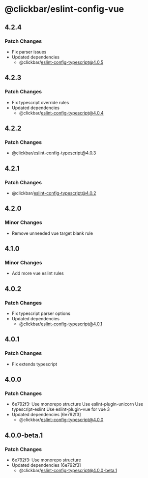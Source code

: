 # @clickbar/eslint-config-vue

## 4.2.4

### Patch Changes

- Fix parser issues
- Updated dependencies
  - @clickbar/eslint-config-typescript@4.0.5

## 4.2.3

### Patch Changes

- Fix typescript override rules
- Updated dependencies
  - @clickbar/eslint-config-typescript@4.0.4

## 4.2.2

### Patch Changes

- @clickbar/eslint-config-typescript@4.0.3

## 4.2.1

### Patch Changes

- @clickbar/eslint-config-typescript@4.0.2

## 4.2.0

### Minor Changes

- Remove unneeded vue target blank rule

## 4.1.0

### Minor Changes

- Add more vue eslint rules

## 4.0.2

### Patch Changes

- Fix typescript parser options
- Updated dependencies
  - @clickbar/eslint-config-typescript@4.0.1

## 4.0.1

### Patch Changes

- Fix extends typescript

## 4.0.0

### Patch Changes

- 6e792f3: Use monorepo structure
  Use eslint-plugin-unicorn
  Use typescript-eslint
  Use eslint-plugin-vue for vue 3
- Updated dependencies [6e792f3]
  - @clickbar/eslint-config-typescript@4.0.0

## 4.0.0-beta.1

### Patch Changes

- 6e792f3: Use monorepo structure
- Updated dependencies [6e792f3]
  - @clickbar/eslint-config-typescript@4.0.0-beta.1
